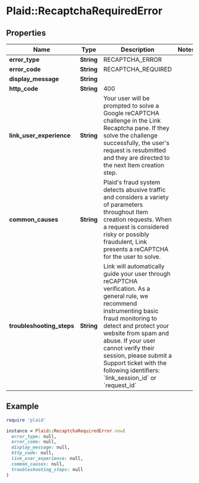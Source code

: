 # Plaid::RecaptchaRequiredError

## Properties

| Name | Type | Description | Notes |
| ---- | ---- | ----------- | ----- |
| **error_type** | **String** | RECAPTCHA_ERROR |  |
| **error_code** | **String** | RECAPTCHA_REQUIRED |  |
| **display_message** | **String** |  |  |
| **http_code** | **String** | 400 |  |
| **link_user_experience** | **String** | Your user will be prompted to solve a Google reCAPTCHA challenge in the Link Recaptcha pane. If they solve the challenge successfully, the user&#39;s request is resubmitted and they are directed to the next Item creation step. |  |
| **common_causes** | **String** | Plaid&#39;s fraud system detects abusive traffic and considers a variety of parameters throughout Item creation requests. When a request is considered risky or possibly fraudulent, Link presents a reCAPTCHA for the user to solve. |  |
| **troubleshooting_steps** | **String** | Link will automatically guide your user through reCAPTCHA verification. As a general rule, we recommend instrumenting basic fraud monitoring to detect and protect your website from spam and abuse.  If your user cannot verify their session, please submit a Support ticket with the following identifiers: &#x60;link_session_id&#x60; or &#x60;request_id&#x60; |  |

## Example

```ruby
require 'plaid'

instance = Plaid::RecaptchaRequiredError.new(
  error_type: null,
  error_code: null,
  display_message: null,
  http_code: null,
  link_user_experience: null,
  common_causes: null,
  troubleshooting_steps: null
)
```

